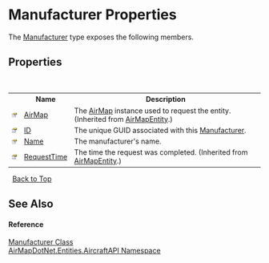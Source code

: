 # Manufacturer Properties
 

The <a href="T_AirMapDotNet_Entities_AircraftAPI_Manufacturer">Manufacturer</a> type exposes the following members.


## Properties
&nbsp;<table><tr><th></th><th>Name</th><th>Description</th></tr><tr><td>![Public property](media/pubproperty.gif "Public property")</td><td><a href="P_AirMapDotNet_Entities_AirMapEntity_AirMap">AirMap</a></td><td>
The <a href="P_AirMapDotNet_Entities_IAirMapEntity_AirMap">AirMap</a> instance used to request the entity.
 (Inherited from <a href="T_AirMapDotNet_Entities_AirMapEntity">AirMapEntity</a>.)</td></tr><tr><td>![Public property](media/pubproperty.gif "Public property")</td><td><a href="P_AirMapDotNet_Entities_AircraftAPI_Manufacturer_ID">ID</a></td><td>
The unique GUID associated with this <a href="T_AirMapDotNet_Entities_AircraftAPI_Manufacturer">Manufacturer</a>.</td></tr><tr><td>![Public property](media/pubproperty.gif "Public property")</td><td><a href="P_AirMapDotNet_Entities_AircraftAPI_Manufacturer_Name">Name</a></td><td>
The manufacturer's name.</td></tr><tr><td>![Public property](media/pubproperty.gif "Public property")</td><td><a href="P_AirMapDotNet_Entities_AirMapEntity_RequestTime">RequestTime</a></td><td>
The time the request was completed.
 (Inherited from <a href="T_AirMapDotNet_Entities_AirMapEntity">AirMapEntity</a>.)</td></tr></table>&nbsp;
<a href="#manufacturer-properties">Back to Top</a>

## See Also


#### Reference
<a href="T_AirMapDotNet_Entities_AircraftAPI_Manufacturer">Manufacturer Class</a><br /><a href="N_AirMapDotNet_Entities_AircraftAPI">AirMapDotNet.Entities.AircraftAPI Namespace</a><br />